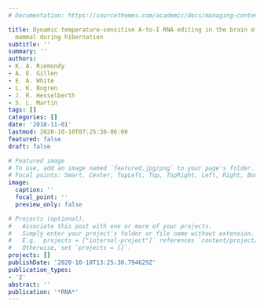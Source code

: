 ```yaml
---
# Documentation: https://sourcethemes.com/academic/docs/managing-content/

title: Dynamic temperature-sensitive A-to-I RNA editing in the brain of a heterothermic
  mammal during hibernation
subtitle: ''
summary: ''
authors:
- K. A. Riemondy
- A. E. Gillen
- E. A. White
- L. K. Bogren
- J. R. Hesselberth
- S. L. Martin
tags: []
categories: []
date: '2018-11-01'
lastmod: 2020-10-10T07:25:30-06:00
featured: false
draft: false

# Featured image
# To use, add an image named `featured.jpg/png` to your page's folder.
# Focal points: Smart, Center, TopLeft, Top, TopRight, Left, Right, BottomLeft, Bottom, BottomRight.
image:
  caption: ''
  focal_point: ''
  preview_only: false

# Projects (optional).
#   Associate this post with one or more of your projects.
#   Simply enter your project's folder or file name without extension.
#   E.g. `projects = ["internal-project"]` references `content/project/deep-learning/index.md`.
#   Otherwise, set `projects = []`.
projects: []
publishDate: '2020-10-10T13:25:30.794629Z'
publication_types:
- '2'
abstract: ''
publication: '*RNA*'
---
```

